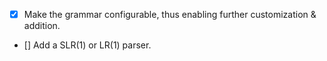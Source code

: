  - [x] Make the grammar configurable, thus enabling further customization & addition.
- [] Add a SLR(1) or LR(1) parser.
